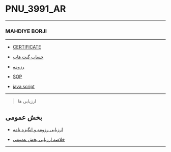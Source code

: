 # PNU_3991_AR
---------
### MAHDIYE BORJI



 
---
- [CERTIFICATE]()

- [حساب گیت هاب](https://github.com/mahdiyeborji/PNU_3991_AR/blob/main/README.md)

- [رزومه](https://github.com/mahdiyeborji/PNU_3991_AR/blob/main/RESOME.docx)

- [SOP](https://github.com/mahdiyeborji/PNU_3991_AR/blob/main/SOP.docx)

- [java script]()
------------------
>  ارزیابی ها
 
## بخش عمومی

- [ارزیابی رزومه و انگیزه نامه](https://github.com/mahdiyeborji/PNU_3991_AR/blob/main/MB_CV_CheckList_AR_3991-1.docx)

- [خلاصه ارزیابی بخش عمومی](https://github.com/mahdiyeborji/PNU_3991_AR/blob/main/MB_GeneralSection_CheckList_AR_3991-2%20-%20Copy.docx)
------------------
